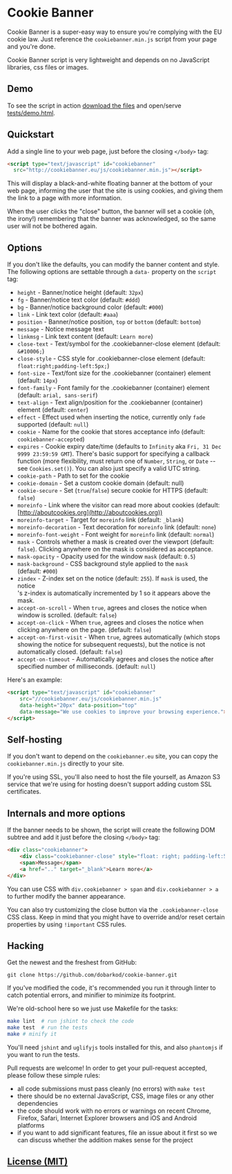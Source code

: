 # Cookie Banner

Cookie Banner is a super-easy way to ensure you're complying with the EU
cookie law. Just reference the `cookiebanner.min.js` script from your page
and you're done.

Cookie Banner script is very lightweight and depends on no JavaScript
libraries, css files or images.

## Demo

To see the script in action [download the files](https://github.com/dobarkod/cookie-banner/archive/master.zip) and open/serve [tests/demo.html](tests/demo.html).

## Quickstart

Add a single line to your web page, just before the closing `</body>` tag:

```html
<script type="text/javascript" id="cookiebanner"
  src="http://cookiebanner.eu/js/cookiebanner.min.js"></script>
```

This will display a black-and-white floating banner at the bottom of your
web page, informing the user that the site is using cookies, and giving them
the link to a page with more information.

When the user clicks the "close" button, the banner will set a cookie
(oh, the irony!) remembering that the banner was acknowledged, so the same
user will not be bothered again.

## Options

If you don't like the defaults, you can modify the banner content and
style. The following options are settable through a `data-` property on the
`script` tag:

* `height` - Banner/notice height (default: `32px`)
* `fg` - Banner/notice text color (default: `#ddd`)
* `bg` - Banner/notice background color (default: `#000`)
* `link` - Link text color (default: `#aaa`)
* `position` - Banner/notice position, `top` or `bottom` (default: `bottom`)
* `message` - Notice message text
* `linkmsg` - Link text content (default: `Learn more`)
* `close-text` - Text/symbol for the .cookiebanner-close element (default: `&#10006;`)
* `close-style` - CSS style for .cookiebanner-close element (default: `float:right;padding-left:5px;`)
* `font-size` - Text/font size for the .cookiebanner (container) element (default: `14px`)
* `font-family` - Font family for the .cookiebanner (container) element (default: `arial, sans-serif`)
* `text-align` - Text align/position for the .cookiebanner (container) element (default: `center`)
* `effect` - Effect used when inserting the notice, currently only `fade` supported (default: `null`)
* `cookie` - Name for the cookie that stores acceptance info (default: `cookiebanner-accepted`)
* `expires` - Cookie expiry date/time (defaults to `Infinity` aka `Fri, 31 Dec 9999 23:59:59 GMT`). There's basic support for specifying a callback function (more flexibility, must return one of `Number`, `String`, or `Date` -- see `Cookies.set()`). You can also just specify a valid UTC string.
* `cookie-path` - Path to set for the cookie
* `cookie-domain` - Set a custom cookie domain (default: null)
* `cookie-secure` - Set (`true`/`false`) secure cookie for HTTPS (default: `false`)
* `moreinfo` - Link where the visitor can read more about cookies (default: [http://aboutcookies.org](http://aboutcookies.org))
* `moreinfo-target` - Target for `moreinfo` link (default: `_blank`)
* `moreinfo-decoration` - Text decoration for `moreinfo` link (default: `none`)
* `moreinfo-font-weight` - Font weight for `moreinfo` link (default: `normal`)
* `mask` - Controls whether a mask is created over the viewport (default: `false`). Clicking anywhere on the mask is considered as acceptance.
* `mask-opacity` - Opacity used for the window `mask` (default: `0.5`)
* `mask-background` - CSS background style applied to the `mask` <div> (default: `#000`)
* `zindex` - Z-index set on the notice (default: `255`). If `mask` is used, the notice <div>'s z-index is automatically incremented by 1 so it appears above the mask.
* `accept-on-scroll` - When `true`, agrees and closes the notice when window is scrolled. (default: `false`)
* `accept-on-click` - When `true`, agrees and closes the notice when clicking anywhere on the page. (default: `false`)
* `accept-on-first-visit` - When `true`, agrees automatically (which stops showing the notice for subsequent requests), but the notice is not automatically closed. (default: `false`)
* `accept-on-timeout` - Automatically agrees and closes the notice after specified number of milliseconds. (default: `null`)

Here's an example:

```html
<script type="text/javascript" id="cookiebanner"
    src="//cookiebanner.eu/js/cookiebanner.min.js"
    data-height="20px" data-position="top"
    data-message="We use cookies to improve your browsing experience.">
</script>
```

## Self-hosting

If you don't want to depend on the `cookiebanner.eu` site, you can copy
the `cookiebanner.min.js` directly to your site.

If you're using SSL, you'll also need to host the file yourself, as Amazon S3
service that we're using for hosting doesn't support adding custom SSL
certificates.

## Internals and more options

If the banner needs to be shown, the script will create the following DOM
subtree and add it just before the closing `</body>` tag:

```html
<div class="cookiebanner">
    <div class="cookiebanner-close" style="float: right; padding-left:5px;">&#10006;</div>
    <span>Message</span>
    <a href=".." target="_blank">Learn more</a>
</div>
```

You can use CSS with `div.cookiebanner > span` and `div.cookiebanner > a` to
further modify the banner appearance.

You can also try customizing the close button via the `.cookiebanner-close` CSS class.
Keep in mind that you might have to override and/or reset certain properties by using `!important` CSS rules.

## Hacking

Get the newest and the freshest from GitHub:

    git clone https://github.com/dobarkod/cookie-banner.git

If you've modified the code, it's recommended you run it through linter
to catch potential errors, and minifier to minimize its footprint.

We're old-school here so we just use Makefile for the tasks:

```sh
make lint  # run jshint to check the code
make test  # run the tests
make # minify it
```

You'll need `jshint` and `uglifyjs` tools installed for this, and also
`phantomjs` if you want to run the tests.

Pull requests are welcome! In order to get your pull-request accepted,
please follow these simple rules:

* all code submissions must pass cleanly (no errors) with `make test`
* there should be no external JavaScript, CSS, image files or any other
  dependencies
* the code should work with no errors or warnings on recent Chrome, Firefox,
  Safari, Internet Explorer browsers and iOS and Android platforms
* if you want to add significant features, file an issue about it first so
  we can discuss whether the addition makes sense for the project

## [License (MIT)](LICENSE.md)
